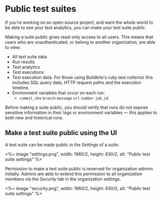 # Public test suites

If you're working on an open-source project, and want the whole world to be able to see your test analytics, you can make your test suite public.

Making a suite public gives read-only access to all users. This means that users who are unauthenticated, or belong to another organization, are able to view:

- All test suite data
- Run results
- Test analytics
- Test executions
- Test execution data. For those using Buildkite's ruby test collector this includes SQL query data, HTTP request paths and the execution timeline.
- Environment variables that occur on each run:
  + `commit_sha` `branch` `message` `url` `number` `job_id`

Before making a suite public, you should verify that runs do not expose sensitive information in their logs or environment variables — this applies to both new and historical runs.

## Make a test suite public using the UI

A test suite can be made public in the _Settings_ of a suite:

<%= image "settings.png", width: 1960/2, height: 630/2, alt: "Public test suite settings" %>

Permission to make a test suite public is reserved for organization admins initially. Admins are able to extend this permission to all organization members via the _Security_ tab in the organization settings.

<%= image "security.png", width: 1960/2, height: 630/2, alt: "Public test suite settings" %>

